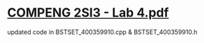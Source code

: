 # [COMPENG 2SI3 - Lab 4.pdf](https://github.com/SabeerAbbasi/BST/files/12710222/Lab4.pdf)
updated code in BSTSET_400359910.cpp & BSTSET_400359910.h
